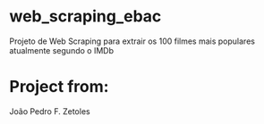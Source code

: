 # web_scraping_ebac
Projeto de Web Scraping para extrair os 100 filmes mais populares atualmente segundo o IMDb

# Project from:
João Pedro F. Zetoles
